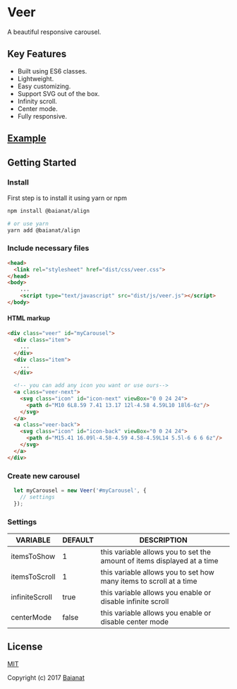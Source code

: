 # Veer

A beautiful responsive carousel.

## Key Features

* Built using ES6 classes.
* Lightweight.
* Easy customizing.
* Support SVG out of the box.
* Infinity scroll.
* Center mode.
* Fully responsive.

## [Example](https://baianat.github.io/veer/)

## Getting Started

### Install

First step is to install it using yarn or npm

```bash
npm install @baianat/align

# or use yarn
yarn add @baianat/align
```

### Include necessary files

``` html
<head>
  <link rel="stylesheet" href="dist/css/veer.css">
</head>
<body>
    ...
    <script type="text/javascript" src="dist/js/veer.js"></script>
</body>
```

#### HTML markup

``` html
<div class="veer" id="myCarousel">
  <div class="item">
    ...
  </div>
  <div class="item">
    ...
  </div>

  <!-- you can add any icon you want or use ours-->
  <a class="veer-next">
    <svg class="icon" id="icon-next" viewBox="0 0 24 24">
      <path d="M10 6L8.59 7.41 13.17 12l-4.58 4.59L10 18l6-6z"/>
    </svg>
  </a>
  <a class="veer-back">
    <svg class="icon" id="icon-back" viewBox="0 0 24 24">
      <path d="M15.41 16.09l-4.58-4.59 4.58-4.59L14 5.5l-6 6 6 6z"/>
    </svg>
  </a>
</div>
```

### Create new carousel

``` javascript
  let myCarousel = new Veer('#myCarousel', {
    // settings
  });
```

### Settings

| VARIABLE       | DEFAULT | DESCRIPTION |
| -------------- | ------- | ------------|
| itemsToShow    | 1       | this variable allows you to set the amount of items displayed at a time |
| itemsToScroll  | 1       | this variable allows you to set how many items to scroll at a time|
| infiniteScroll | true    | this variable allows you enable or disable infinite scroll |
| centerMode     | false   | this variable allows you enable or disable center mode |

## License

[MIT](http://opensource.org/licenses/MIT)

Copyright (c) 2017 [Baianat](http://baianat.com)
